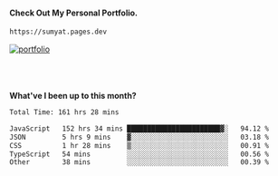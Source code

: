 #### Check Out My Personal Portfolio.
````bash
https://sumyat.pages.dev
````

<a href='https://sumyat.pages.dev/'>
    <img src='https://user-images.githubusercontent.com/108873224/211860821-15c31441-8db7-4fb7-8537-28a0c11e9408.png' alt='portfolio' align='center' />
</a>


<br />
<br />


<br />
<br />

**What've I been up to this month?**

<!--START_SECTION:waka-->

```txt
Total Time: 161 hrs 28 mins

JavaScript   152 hrs 34 mins ███████████████████████▓░   94.12 %
JSON         5 hrs 9 mins    ▓░░░░░░░░░░░░░░░░░░░░░░░░   03.18 %
CSS          1 hr 28 mins    ▒░░░░░░░░░░░░░░░░░░░░░░░░   00.91 %
TypeScript   54 mins         ░░░░░░░░░░░░░░░░░░░░░░░░░   00.56 %
Other        38 mins         ░░░░░░░░░░░░░░░░░░░░░░░░░   00.39 %
```

<!--END_SECTION:waka-->




